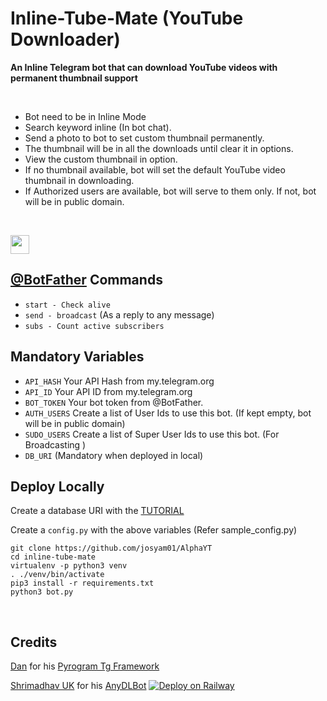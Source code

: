 # Inline-Tube-Mate (YouTube Downloader)

**An Inline Telegram bot that can download YouTube videos with permanent thumbnail support**

<br>

  - Bot need to be in Inline Mode
  - Search keyword inline (In bot chat).
  - Send a photo to bot to set custom thumbnail permanently.
  - The thumbnail will be in all the downloads until clear it in options.
  - View the custom thumbnail in option.
  - If no thumbnail available, bot will set the default YouTube video thumbnail in downloading.
  - If Authorized users are available, bot will serve to them only. If not, bot will be in public domain.

<br>

<p align="left">
  <a href="https://heroku.com/deploy?template=https://github.com/josyam01/AlphaYT">
     <img height="30px" src="https://img.shields.io/badge/Deploy%20To%20Heroku-blueviolet?style=for-the-badge&logo=heroku">
  </a>
</p>

## [@BotFather](https://t.me/botfather) Commands

* `start - Check alive`
* `send - broadcast` (As a reply to any message)
* `subs - Count active subscribers`

## Mandatory Variables

* `API_HASH`    Your API Hash from my.telegram.org
* `API_ID`      Your API ID from my.telegram.org
* `BOT_TOKEN`   Your bot token from @BotFather.
* `AUTH_USERS`  Create a list of User Ids to use this bot. (If kept empty, bot will be in public domain)
* `SUDO_USERS`  Create a list of Super User Ids to use this bot. (For Broadcasting )
* `DB_URI`  (Mandatory when deployed in local)

## Deploy Locally
Create a database URI with the [TUTORIAL](https://telegra.ph/Clonebot-UI-Help-05-30)

Create a `config.py` with the above variables (Refer sample_config.py)
```
git clone https://github.com/josyam01/AlphaYT
cd inline-tube-mate
virtualenv -p python3 venv
. ./venv/bin/activate
pip3 install -r requirements.txt
python3 bot.py
```
<br>


## Credits

[Dan](https://github.com/delivrance) for his [Pyrogram Tg Framework](https://github.com/pyrogram/pyrogram)

[Shrimadhav UK](https://github.com/SpEcHIDe) for his [AnyDLBot](https://github.com/SpEcHiDe/AnyDLBot)
[![Deploy on Railway](https://railway.app/button.svg)](https://railway.app/new/template?template=https://github.com/AlphaEliasPY/AlphaYT&plugins=postgresql&envs=TOKEN_BOT%2CAPI_ID%2CAPI_HASH%2CAUTH_USERS%2CENV%2CSUDO_USERS)
